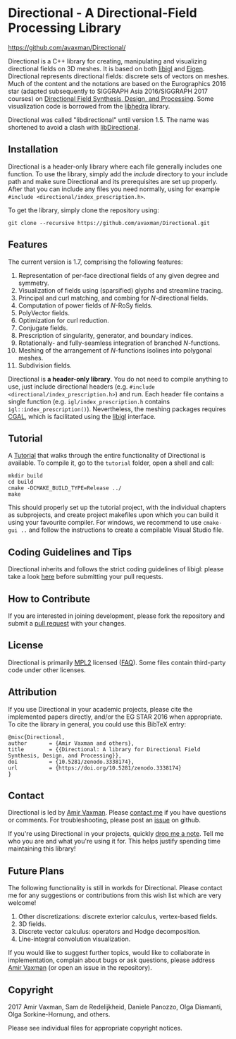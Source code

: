 # Directional - A Directional-Field Processing Library

<!---[![Build Status](https://travis-ci.org/libigl/libigl.svg?branch=master)](https://travis-ci.org/libigl/libigl)
[![Build status](https://ci.appveyor.com/api/projects/status/mf3t9rnhco0vhly8/branch/master?svg=true)](https://ci.appveyor.com/project/danielepanozzo/libigl-6hjk1/branch/master)
![](libigl-teaser.png)!--->

<https://github.com/avaxman/Directional/>

Directional is a C++ library for creating, manipulating and visualizing directional fields on 3D meshes. It is based on both [libigl](https://www.github.com/libigl/libigl) and [Eigen](http://eigen.tuxfamily.org/). Directional represents directional fields:  discrete sets of vectors on meshes. Much of the content and the notations are based on the Eurographics 2016 star (adapted subsequently to SIGGRAPH Asia 2016/SIGGRAPH 2017 courses) on [Directional Field Synthesis, Design, and Processing](https://github.com/avaxman/DirectionalFieldSynthesis). Some visualization code is borrowed from the [libhedra](https://github.com/avaxman/libhedra) library. 

Directional was called "libdirectional" until version 1.5. The name was shortened to avoid a clash with [libDirectional](https://github.com/libDirectional/libDirectional).

## Installation
Directional is a header-only library where each file generally includes one function. To use the library, simply add the _include_ directory to your include path and make sure Directional and its prerequisites are set up properly. After that you can include any files you need normally, using for example `#include <directional/index_prescription.h>`.

To get the library, simply clone the repository using:
```git
git clone --recursive https://github.com/avaxman/Directional.git
```

## Features
The current version is 1.7, comprising the following features:

1. Representation of per-face directional fields of any given degree and symmetry.
2. Visualization of fields using (sparsified) glyphs and streamline tracing.
3. Principal and curl matching, and combing for $N$-directional fields.
4. Computation of power fields of $N$-RoSy fields.
5. PolyVector fields.
6. Optimization for curl reduction.
7. Conjugate fields.
8. Prescription of singularity, generator, and boundary indices.
9. Rotationally- and fully-seamless integration of branched $N$-functions.
10. Meshing of the arrangement of $N$-functions isolines into polygonal meshes.
11. Subdivision fields.

Directional is **a header-only library**. You do not need to compile anything to use,
just include directional headers (e.g. `#include <directional/index_prescription.h>`) and run.  Each
header file contains a single function (e.g. `igl/index_prescription.h` contains
`igl::index_prescription()`). Nevertheless, the meshing packages requires [CGAL](https://www.cgal.org/), which is facilitated using the [libigl](https://www.github.com/libigl/libigl) interface.


## Tutorial
A [Tutorial](https://avaxman.github.io/Directional/tutorial/) that walks through the entire functionality of Directional is available. To compile it, go to the `tutorial` folder, open a shell and call:

```
mkdir build
cd build
cmake -DCMAKE_BUILD_TYPE=Release ../
make
```
This should properly set up the tutorial project, with the individual chapters as subprojects, and create project makefiles upon which you can build it using your favourite compiler. For windows, we recommend to use `cmake-gui ..` and follow the instructions to create a compilable Visual Studio file.

## Coding Guidelines and Tips

Directional inherits and follows the strict coding guidelines of libigl: please take a look [here](http://libigl.github.io/libigl/style-guidelines) before submitting your pull requests.


## How to Contribute

If you are interested in joining development, please fork the repository and submit a [pull request](https://help.github.com/articles/using-pull-requests/) with your changes.

## License
Directional is primarily [MPL2](http://www.mozilla.org/MPL/2.0/) licensed ([FAQ](http://www.mozilla.org/MPL/2.0/FAQ.html)). Some files contain third-party code under other licenses. 

## Attribution

If you use Directional in your academic projects, please cite the implemented papers directly, and/or the EG STAR 2016 when appropriate. To cite the library in general, you could use this BibTeX entry:

```
@misc{Directional,
author       = {Amir Vaxman and others},
title        = {{Directional: A library for Directional Field 
Synthesis, Design, and Processing}},
doi          = {10.5281/zenodo.3338174},
url          = {https://doi.org/10.5281/zenodo.3338174}
}
```

## Contact

Directional is led by [Amir Vaxman](http://www.staff.science.uu.nl/~vaxma001/). Please [contact me](mailto:avaxman@gmail.com) if you have questions or comments. For troubleshooting, please post an [issue](https://github.com/avaxman/Directional/issues) on github.

If you're using Directional in your projects, quickly [drop me a note](mailto:avaxman@gmail.com). Tell me who you are and what you're using it for. This helps justify spending time maintaining this library!

## Future Plans

The following functionality is still in workds for Directional. Please contact me for any suggestions or contributions from this wish list which are very welcome!

1. Other discretizations: discrete exterior calculus, vertex-based fields.
2. 3D fields.
3. Discrete vector calculus: operators and Hodge decomposition.
4. Line-integral convolution visualization.


If you would like to suggest further topics, would like to collaborate in implementation, complain about bugs or ask questions, please address [Amir Vaxman](avaxman@gmail.com) (or open an issue in the repository).

## Copyright
2017 Amir Vaxman, Sam de Redelijkheid, Daniele Panozzo, Olga Diamanti, Olga Sorkine-Hornung, and others.

Please see individual files for appropriate copyright notices.
